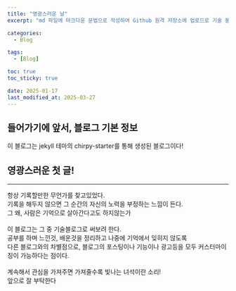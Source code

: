 ```yaml
---
title: "영광스러운 날"
excerpt: "md 파일에 마크다운 문법으로 작성하여 Github 원격 저장소에 업로드로 기술 블로그의 시작을 알리기기!"

categories:
  - Blog

tags:
  - [Blog]

toc: true
toc_sticky: true

date: 2025-01-17
last_modified_at: 2025-03-27
---
```


## 들어가기에 앞서, 블로그 기본 정보

이 블로그는 jekyll 테마의 chirpy-starter를 통해 생성된 블로그이다!

## 영광스러운 첫 글!

<hr/>
항상 기록할만한 무언가를 찾고있었다. <br>
기록을 해두지 않으면 그 순간의 자신의 노력을 부정하는 느낌이 든다. <br>
그 왜, 사람은 기억으로 살아간다고도 하지않는가 <br>
<br>
이 블로그는 그 중 기술블로그로 써보려 한다.<br> 
공부를 하며 느낀것, 배운것을 정리하고 나중에 기억에서 잊히지 않도록<br>
다른 블로그와의 차별점으로, 블로그의 포스팅이나 기능이나 광고등을 모두 커스터마이징이 가능하다는 점이다. <br>
<br>
계속해서 관심을 가져주면 가져줄수록 빛나는 녀석이란 소리! 
<br>앞으로 잘 부탁한다
